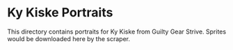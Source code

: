 # Ky Kiske Portraits

This directory contains portraits for Ky Kiske from Guilty Gear Strive.
Sprites would be downloaded here by the scraper.
